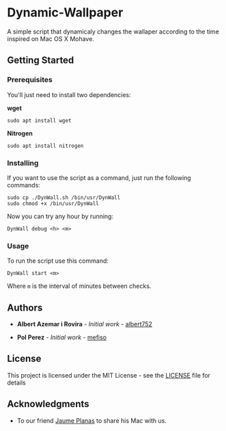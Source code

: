 # Dynamic-Wallpaper
A simple script that dynamicaly changes the wallaper according to the time
inspired on Mac OS X Mohave.

## Getting Started

### Prerequisites

You'll just need to install two dependencies:

**wget**

```
sudo apt install wget
```

**Nitrogen**

```
sudo apt install nitrogen
```

### Installing

If you want to use the script as a command, just run the following commands:

```
sudo cp ./DynWall.sh /bin/usr/DynWall
sudo chmod +x /bin/usr/DynWall 
```

Now you can try any hour by running:

```
DynWall debug <h> <m>
```

### Usage

To run the script use this command:

```
DynWall start <m>
```

Where `m` is the interval of minutes between checks.


## Authors

* **Albert Azemar i Rovira** - *Initial work* -
	[albert752](https://github.com/albert752)

* **Pol Perez** - *Initial work* -
	[mefiso](https://github.com/mefiso)


## License

This project is licensed under the MIT License - see the
[LICENSE](LICENSE) file for details

## Acknowledgments
* To our friend [Jaume Planas](https://github.com/jplanas98) to share his Mac
	with us.
